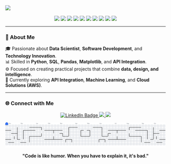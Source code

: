 <img src="https://readme-typing-svg.herokuapp.com/?font=Righteous&size=35&center=true&vCenter=true&width=500&height=70&duration=4000&lines=Hi+There!+👋;+I'm+Guilherme+Eduardo!;+Data+and+Software+Enthusiast;🚀+Always+Learning!;" />


<p align="center">
  <img src="https://img.shields.io/badge/Python-3.10-blue?logo=python&logoColor=white"/>
  <img src="https://img.shields.io/badge/Pandas-Data%20Analysis-yellow?logo=pandas&logoColor=white"/>
  <img src="https://img.shields.io/badge/Scikit--Learn-Machine%20Learning-orange?logo=scikitlearn&logoColor=white"/>
  <img src="https://img.shields.io/badge/MySQL-Database-lightgrey?logo=mysql&logoColor=white"/>
  <img src="https://img.shields.io/badge/SQL_Server-Database-CC2927?logo=microsoftsqlserver&logoColor=white"/>
  <img src="https://img.shields.io/badge/Matplotlib-Visualization-blueviolet?logo=plotly&logoColor=white"/>
  <img src="https://img.shields.io/badge/Excel-Data%20Analysis-217346?logo=microsoftexcel&logoColor=white"/>
  <img src="https://img.shields.io/badge/Power_BI-Visualization-F2C811?logo=powerbi&logoColor=black"/>
  <img src="https://img.shields.io/badge/Status-Active-green"/>
  <img src="https://img.shields.io/badge/Author-Guilherme%20Eduardo-0A66C2?logo=github"/>
</p>

---

### 🧠 About Me  
🎓 Passionate about **Data Scientist**, **Software Development**, and **Technology Innovation**.  
📊 Skilled in **Python**, **SQL**, **Pandas**, **Matplotlib**, and **API Integration**.  
⚙️ Focused on creating practical projects that combine **data, design, and intelligence**.  
🚀 Currently exploring **API Integration**, **Machine Learning**, and **Cloud Solutions (AWS)**.  

---

### 🌐 Connect with Me  
<p align="center">
  <a href="https://www.linkedin.com/in/guilherme-eduardo-281437275" target="_blank">
    <img src="https://img.shields.io/badge/LinkedIn-0077B5?style=for-the-badge&logo=linkedin&logoColor=white" alt="LinkedIn Badge"/>
  </a>
  <a href="mailto:guilhermeeduardoaparecido@gmail.com">
    <img src="https://img.shields.io/badge/Gmail-D14836?style=for-the-badge&logo=gmail&logoColor=white" />
  </a>
  <a href="https://github.com/Guilhermeeduardo" target="_blank">
    <img src="https://img.shields.io/badge/GitHub-100000?style=for-the-badge&logo=github&logoColor=white" />
  </a>
</p>

<picture>
  <source media="(prefers-color-scheme: dark)" srcset="https://raw.githubusercontent.com/Guilhermeeduardo/Guilhermeeduardo/output/pacman-contribution-graph-dark.svg">
  <source media="(prefers-color-scheme: light)" srcset="https://raw.githubusercontent.com/Guilhermeeduardo/Guilhermeeduardo/output/pacman-contribution-graph.svg">
  <img alt="pacman contribution graph" src="https://raw.githubusercontent.com/Guilhermeeduardo/Guilhermeeduardo/output/pacman-contribution-graph.svg">
</picture>


<p align="center">
  <b>"Code is like humor. When you have to explain it, it's bad."</b>
</p>
